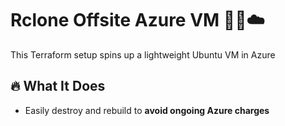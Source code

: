 # Rclone Offsite Azure VM 🧠💾☁️

This Terraform setup spins up a lightweight Ubuntu VM in Azure

## 🔥 What It Does

- Easily destroy and rebuild to **avoid ongoing Azure charges**
